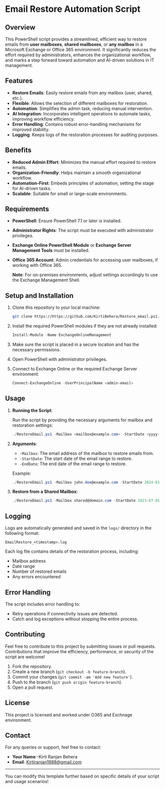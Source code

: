 # Email Restore Automation Script

## Overview

This PowerShell script provides a streamlined, efficient way to restore emails from **user mailboxes**, **shared mailboxes**, or **any mailbox** in a Microsoft Exchange or Office 365 environment. It significantly reduces the effort required by administrators, enhances the organizational workflow, and marks a step forward toward automation and AI-driven solutions in IT management.

## Features

- **Restore Emails**: Easily restore emails from any mailbox (user, shared, etc.).
- **Flexible**: Allows the selection of different mailboxes for restoration.
- **Automation**: Simplifies the admin task, reducing manual intervention.
- **AI Integration**: Incorporates intelligent operations to automate tasks, improving workflow efficiency.
- **Error Handling**: Contains robust error-handling mechanisms for improved stability.
- **Logging**: Keeps logs of the restoration processes for auditing purposes.

## Benefits

- **Reduced Admin Effort**: Minimizes the manual effort required to restore emails.
- **Organization-Friendly**: Helps maintain a smooth organizational workflow.
- **Automation-First**: Embeds principles of automation, setting the stage for AI-driven tasks.
- **Scalable**: Suitable for small or large-scale environments.

## Requirements

- **PowerShell**: Ensure PowerShell 7.1 or later is installed.
- **Administrator Rights**: The script must be executed with administrator privileges.
- **Exchange Online PowerShell Module** or **Exchange Server Management Tools** must be installed.
- **Office 365 Account**: Admin credentials for accessing user mailboxes, if working with Office 365.
  
  **Note**: For on-premises environments, adjust settings accordingly to use the Exchange Management Shell.

## Setup and Installation

1. Clone this repository to your local machine:

   ```bash
   git clone https://https://github.com/KirtiBehera/Restore_email.ps1.git
   ```

2. Install the required PowerShell modules if they are not already installed:
   
   ```powershell
   Install-Module -Name ExchangeOnlineManagement
   ```

3. Make sure the script is placed in a secure location and has the necessary permissions.

4. Open PowerShell with administrator privileges.

5. Connect to Exchange Online or the required Exchange Server environment:

   ```powershell
   Connect-ExchangeOnline -UserPrincipalName <admin-email>
   ```

## Usage

1. **Running the Script**:

   Run the script by providing the necessary arguments for mailbox and restoration settings:

   ```powershell
   ./RestoreEmail.ps1 -Mailbox <mailbox@example.com> -StartDate <yyyy-mm-dd> -EndDate <yyyy-mm-dd>
   ```

2. **Arguments**:

   - `-Mailbox`: The email address of the mailbox to restore emails from.
   - `-StartDate`: The start date of the email range to restore.
   - `-EndDate`: The end date of the email range to restore.

   Example:

   ```powershell
   ./RestoreEmail.ps1 -Mailbox john.doe@example.com -StartDate 2024-01-01 -EndDate 2024-02-01
   ```

3. **Restore from a Shared Mailbox**:

   ```powershell
   ./RestoreEmail.ps1 -Mailbox shared@domain.com -StartDate 2023-07-01 -EndDate 2023-08-01
   ```

## Logging

Logs are automatically generated and saved in the `logs/` directory in the following format:

```
EmailRestore_<timestamp>.log
```

Each log file contains details of the restoration process, including:

- Mailbox address
- Date range
- Number of restored emails
- Any errors encountered

## Error Handling

The script includes error handling to:

- Retry operations if connectivity issues are detected.
- Catch and log exceptions without stopping the entire process.

## Contributing

Feel free to contribute to this project by submitting issues or pull requests. Contributions that improve the efficiency, performance, or security of the script are welcome!

1. Fork the repository.
2. Create a new branch (`git checkout -b feature-branch`).
3. Commit your changes (`git commit -am 'Add new feature'`).
4. Push to the branch (`git push origin feature-branch`).
5. Open a pull request.

## License

This project is licensed and worked under O365 and Exchnage environment.

## Contact

For any queries or support, feel free to contact:

- **Your Name**:-Kirti Ranjan Behera
- **Email**: Kirtiranjan1988@gmail.com

---

You can modify this template further based on specific details of your script and usage scenarios!
